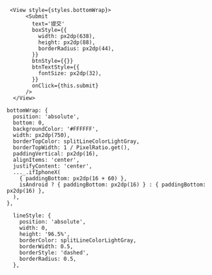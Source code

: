 <!--
 * @Author: wangtao
 * @Date: 2021-11-27 09:51:45
 * @LastEditors: 汪滔
 * @LastEditTime: 2022-01-20 17:50:00
 * @Description: file content
-->
<!-- 常用样式 -->

<!-- 底部适配按钮样式 -->

```
 <View style={styles.bottomWrap}>
      <Submit
        text='提交'
        boxStyle={{
          width: px2dp(638),
          height: px2dp(88),
          borderRadius: px2dp(44),
        }}
        btnStyle={{}}
        btnTextStyle={{
          fontSize: px2dp(32),
        }}
        onClick={this.submit}
      />
  </View>

bottomWrap: {
  position: 'absolute',
  bottom: 0,
  backgroundColor: '#FFFFFF',
  width: px2dp(750),
  borderTopColor: splitLineColorLightGray,
  borderTopWidth: 1 / PixelRatio.get(),
  paddingVertical: px2dp(16),
  alignItems: 'center',
  justifyContent: 'center',
  ..._.ifIphoneX(
    { paddingBottom: px2dp(16 + 60) },
    isAndroid ? { paddingBottom: px2dp(16) } : { paddingBottom: px2dp(16) },
  ),
},
```

<!-- 画虚线，RN画虚线不好画 -->

```
  lineStyle: {
    position: 'absolute',
    width: 0,
    height: '96.5%',
    borderColor: splitLineColorLightGray,
    borderWidth: 0.5,
    borderStyle: 'dashed',
    borderRadius: 0.5,
  },
```
